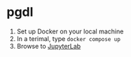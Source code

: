 # pgdl

  1. Set up Docker on your local machine
  2. In a terimal, type `docker compose up`
  3. Browse to [JupyterLab](http://localhost:8888)

